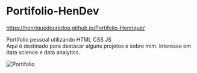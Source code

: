 # Portifolio-HenDev


https://henriquedouradoo.github.io/Portifolio-Henrique/

Portifolio pessoal utilizando HTML CSS JS  
Aqui é destinado para destacar alguns projetos e sobre mim.
interesse em data science e data analytics.

![Portifolio](https://github.com/henriquedouradoo/Portifolio-HD/assets/125815196/55b50455-21b1-48ab-858f-48a800bb1174) 
